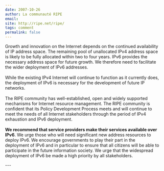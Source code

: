 ```yaml
---
date: 2007-10-26
author: La communauté RIPE
email: 
site: http://ripe.net/ripe/
tags: comment
permalink: false
---
```


<p>
Growth and innovation on the Internet depends on the continued availability of IP address space. The remaining pool of unallocated IPv4 address space is likely to be fully allocated within two to four years. IPv6 provides the necessary address space for future growth. We therefore need to facilitate the wider deployment of IPv6 addresses.
<br/><br/>
While the existing IPv4 Internet will continue to function as it currently does, the deployment of IPv6 is necessary for the development of future IP networks.
<br/><br/>
The RIPE community has well-established, open and widely supported mechanisms for Internet resource management. The RIPE community is confident that its Policy Development Process meets and will continue to meet the needs of all Internet stakeholders through the period of IPv4 exhaustion and IPv6 deployment.
<br/><br/>
<b>We recommend that service providers make their services available over IPv6</b>. We urge those who will need significant new address resources to deploy IPv6. We encourage governments to play their part in the deployment of IPv6 and in particular to ensure that all citizens will be able to participate in the future information society. We urge that the widespread deployment of IPv6 be made a high priority by all stakeholders.
</p>
---